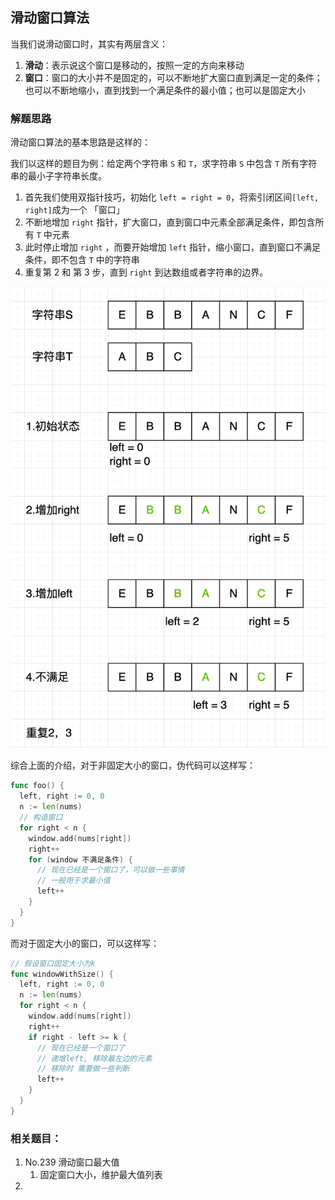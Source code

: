 ## 滑动窗口算法

当我们说滑动窗口时，其实有两层含义：

1. **滑动**：表示说这个窗口是移动的，按照一定的方向来移动
2. **窗口**：窗口的大小并不是固定的，可以不断地扩大窗口直到满足一定的条件；也可以不断地缩小，直到找到一个满足条件的最小值；也可以是固定大小



### 解题思路

滑动窗口算法的基本思路是这样的：

我们以这样的题目为例：给定两个字符串 `S` 和 `T`，求字符串 `S` 中包含 `T` 所有字符串的最小子字符串长度。

1. 首先我们使用双指针技巧，初始化 `left = right = 0`，将索引闭区间`[left, right]`成为一个 「窗口」
2. 不断地增加 `right` 指针，扩大窗口，直到窗口中元素全部满足条件，即包含所有 `T` 中元素
3. 此时停止增加 `right` ，而要开始增加 `left` 指针，缩小窗口，直到窗口不满足条件，即不包含 `T` 中的字符串
4. 重复第 2 和 第 3 步，直到 `right` 到达数组或者字符串的边界。

![image-20220929112135413](./images/image_slidingwindow.png)



综合上面的介绍，对于非固定大小的窗口，伪代码可以这样写：

```go
func foo() {
  left, right := 0, 0
  n := len(nums)
  // 构造窗口
  for right < n {
    window.add(nums[right])
    right++
    for (window 不满足条件) {
      // 现在已经是一个窗口了，可以做一些事情
      // 一般用于求最小值
      left++
    }
  }
}
```

而对于固定大小的窗口，可以这样写：

```go
// 假设窗口固定大小为k
func windowWithSize() {
  left, right := 0, 0
  n := len(nums)
  for right < n {
    window.add(nums[right])
    right++
    if right - left >= k {
      // 现在已经是一个窗口了
      // 递增left, 移除最左边的元素
      // 移除时 需要做一些判断
      left++
    } 
  }
}
```



### 相关题目：

1. No.239 滑动窗口最大值
   1. 固定窗口大小，维护最大值列表
2. 

